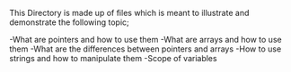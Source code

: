 This Directory is made up of files which is meant to illustrate and demonstrate the following topic;

-What are pointers and how to use them -What are arrays and how to use them -What are the differences between pointers and arrays -How to use strings and how to manipulate them -Scope of variables
